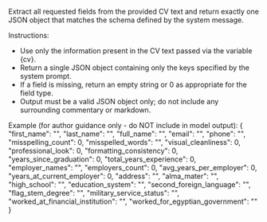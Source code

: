 Extract all requested fields from the provided CV text and return exactly one JSON object that matches the schema defined by the system message.

Instructions:
- Use only the information present in the CV text passed via the variable {cv}.
- Return a single JSON object containing only the keys specified by the system prompt.
- If a field is missing, return an empty string or 0 as appropriate for the field type.
- Output must be a valid JSON object only; do not include any surrounding commentary or markdown.

Example (for author guidance only - do NOT include in model output):
{
	"first_name": "",
	"last_name": "",
	"full_name": "",
	"email": "",
	"phone": "",
	"misspelling_count": 0,
	"misspelled_words": "",
	"visual_cleanliness": 0,
	"professional_look": 0,
	"formatting_consistency": 0,
	"years_since_graduation": 0,
	"total_years_experience": 0,
	"employer_names": "",
	"employers_count": 0,
	"avg_years_per_employer": 0,
	"years_at_current_employer": 0,
	"address": "",
	"alma_mater": "",
	"high_school": "",
	"education_system": "",
	"second_foreign_language": "",
	"flag_stem_degree": "",
	"military_service_status": "",
	"worked_at_financial_institution": "",
	"worked_for_egyptian_government": ""
}
